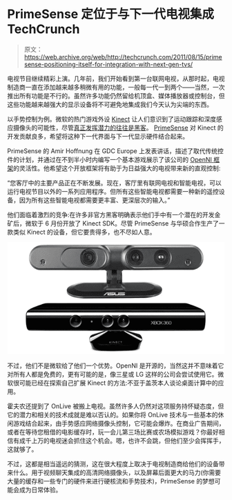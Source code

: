 # PrimeSense 定位于与下一代电视集成 TechCrunch

> 原文：<https://web.archive.org/web/http://techcrunch.com/2011/08/15/primesense-positioning-itself-for-integration-with-next-gen-tvs/>

电视节目继续精彩上演。几年前，我们开始看到第一台联网电视，从那时起，电视制造商一直在添加越来越多稍微有用的功能，一般每一代一到两个——当然，一次推出所有功能是不行的。虽然许多功能仍然留给机顶盒、媒体播放器或控制台，但这些功能越来越强大的显示设备将不可避免地集成我们今天认为尖端的东西。

以手势控制为例。微软的热门游戏外设 [Kinect](https://web.archive.org/web/20230203045242/https://techcrunch.com/tag/kinect/) 让人们意识到了运动跟踪和深度感应摄像头的可能性，尽管[真正发挥潜力的往往是黑客](https://web.archive.org/web/20230203045242/https://techcrunch.com/2011/08/10/video-free-moving-kinect-used-to-map-room-and-objects-in-detailed-3d/)。 [PrimeSense](https://web.archive.org/web/20230203045242/http://www.crunchbase.com/company/primesense) 对 Kinect 的开发贡献良多，希望将这种下一代界面与下一代显示硬件结合起来。

PrimeSense 的 Amir Hoffnung 在 GDC Europe 上发表讲话，描述了取代传统控件的计划，并通过在不到半小时内编写一个基本游戏展示了该公司的 [OpenNI 框架](https://web.archive.org/web/20230203045242/https://techcrunch.com/2010/12/21/primesense-co-creator-of-kinect-to-lead-open-source-gesture-tech-organization/)的灵活性。他希望这个开放框架将有助于为日益强大的电视带来新的直观控制:

“您客厅中的主要产品正在不断发展。现在，客厅里有联网电视和智能电视，可以运行电视节目以外的一系列应用程序。但所有这些智能电视都需要一种新的遥控设备，因为所有这些智能电视都需要更丰富、更深层次的输入。”

他们面临着激烈的竞争:在许多非官方黑客明确表示他们手中有一个潜在的开发金矿后，微软于 6 月份开放了 Kinect SDK。尽管 PrimeSense 与华硕合作生产了一款类似 Kinect 的设备，但它要贵得多，也不尽如人意。

![](img/717e2b9f2cf478bb0b3f760c6cde4774.png "kin")

不过，他们不是微软给了他们一个优势。OpenNI 是开源的，当然这并不意味着它对所有人都是免费的，更有可能的是，像三星或 LG 这样的公司会尝试使用它。微软很可能已经在探索自己扩展 Kinect 的方法:不亚于盖茨本人谈论桌面计算中的应用。

霍夫农还提到了 OnLive 被搬上电视。虽然许多人仍然对这项服务持怀疑态度，但它的潜力和相关的技术成就是难以否认的。如果你将 OnLive 技术与一些基本的休闲游戏结合起来，由手势感应网络摄像头控制，它可能会爆炸。在商业广告期间，或者在等待您租借的电影缓存时，玩一会儿第三场比赛或农场模拟游戏？你最好相信有成千上万的电视迷会抓住这个机会。嗯，也许不会跳，但他们至少会挥挥手，这就够了。

不过，这都是相当遥远的猜测，这在很大程度上取决于电视制造商给他们的设备带来什么。用于视频聊天集成的高清网络摄像头，以及屏幕后面更大的马力(你需要大量的缓存和一些专门的硬件来进行硬核流和手势技术)，PrimeSense 的梦想可能会成为日常体验。